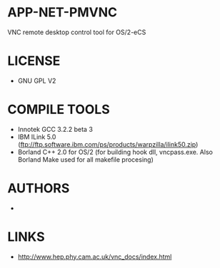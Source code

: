 APP-NET-PMVNC
=============

VNC remote desktop control tool for OS/2-eCS

LICENSE
===============
- GNU GPL V2

COMPILE TOOLS
===============
* Innotek GCC 3.2.2 beta 3
* IBM ILink 5.0 (ftp://ftp.software.ibm.com/ps/products/warpzilla/ilink50.zip)
* Borland C++ 2.0 for OS/2 (for building hook dll, vncpass.exe. Also Borland Make used for all makefile procesing)

AUTHORS
===============
* 

LINKS
===============
* http://www.hep.phy.cam.ac.uk/vnc_docs/index.html
